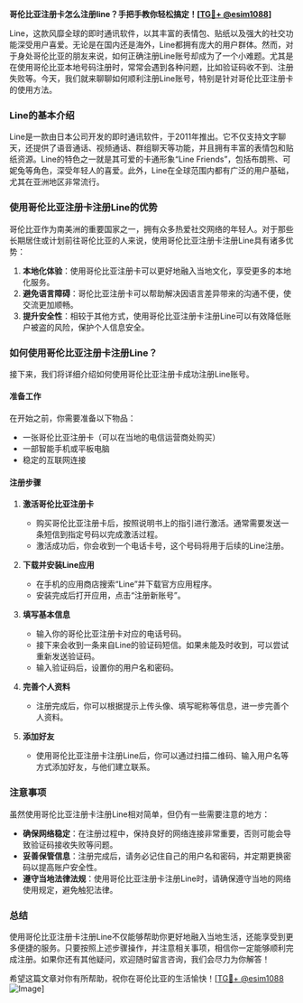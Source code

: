 **哥伦比亚注册卡怎么注册line？手把手教你轻松搞定！[[TG💪+ @esim1088](https://t.me/s/esim1088)]**

Line，这款风靡全球的即时通讯软件，以其丰富的表情包、贴纸以及强大的社交功能深受用户喜爱。无论是在国内还是海外，Line都拥有庞大的用户群体。然而，对于身处哥伦比亚的朋友来说，如何正确注册Line账号却成为了一个小难题。尤其是在使用哥伦比亚本地号码注册时，常常会遇到各种问题，比如验证码收不到、注册失败等。今天，我们就来聊聊如何顺利注册Line账号，特别是针对哥伦比亚注册卡的使用方法。

### Line的基本介绍

Line是一款由日本公司开发的即时通讯软件，于2011年推出。它不仅支持文字聊天，还提供了语音通话、视频通话、群组聊天等功能，并且拥有丰富的表情包和贴纸资源。Line的特色之一就是其可爱的卡通形象“Line Friends”，包括布朗熊、可妮兔等角色，深受年轻人的喜爱。此外，Line在全球范围内都有广泛的用户基础，尤其在亚洲地区非常流行。

### 使用哥伦比亚注册卡注册Line的优势

哥伦比亚作为南美洲的重要国家之一，拥有众多热爱社交网络的年轻人。对于那些长期居住或计划前往哥伦比亚的人来说，使用哥伦比亚注册卡注册Line具有诸多优势：

1. **本地化体验**：使用哥伦比亚注册卡可以更好地融入当地文化，享受更多的本地化服务。
2. **避免语言障碍**：哥伦比亚注册卡可以帮助解决因语言差异带来的沟通不便，使交流更加顺畅。
3. **提升安全性**：相较于其他方式，使用哥伦比亚注册卡注册Line可以有效降低账户被盗的风险，保护个人信息安全。

### 如何使用哥伦比亚注册卡注册Line？

接下来，我们将详细介绍如何使用哥伦比亚注册卡成功注册Line账号。

#### 准备工作

在开始之前，你需要准备以下物品：
- 一张哥伦比亚注册卡（可以在当地的电信运营商处购买）
- 一部智能手机或平板电脑
- 稳定的互联网连接

#### 注册步骤

1. **激活哥伦比亚注册卡**
   - 购买哥伦比亚注册卡后，按照说明书上的指引进行激活。通常需要发送一条短信到指定号码以完成激活过程。
   - 激活成功后，你会收到一个电话卡号，这个号码将用于后续的Line注册。

2. **下载并安装Line应用**
   - 在手机的应用商店搜索“Line”并下载官方应用程序。
   - 安装完成后打开应用，点击“注册新账号”。

3. **填写基本信息**
   - 输入你的哥伦比亚注册卡对应的电话号码。
   - 接下来会收到一条来自Line的验证码短信。如果未能及时收到，可以尝试重新发送验证码。
   - 输入验证码后，设置你的用户名和密码。

4. **完善个人资料**
   - 注册完成后，你可以根据提示上传头像、填写昵称等信息，进一步完善个人资料。

5. **添加好友**
   - 使用哥伦比亚注册卡注册Line后，你可以通过扫描二维码、输入用户名等方式添加好友，与他们建立联系。

### 注意事项

虽然使用哥伦比亚注册卡注册Line相对简单，但仍有一些需要注意的地方：

- **确保网络稳定**：在注册过程中，保持良好的网络连接非常重要，否则可能会导致验证码接收失败等问题。
- **妥善保管信息**：注册完成后，请务必记住自己的用户名和密码，并定期更换密码以提高账户安全性。
- **遵守当地法律法规**：使用哥伦比亚注册卡注册Line时，请确保遵守当地的网络使用规定，避免触犯法律。

### 总结

使用哥伦比亚注册卡注册Line不仅能够帮助你更好地融入当地生活，还能享受到更多便捷的服务。只要按照上述步骤操作，并注意相关事项，相信你一定能够顺利完成注册。如果你还有其他疑问，欢迎随时留言咨询，我们会尽力为你解答！

希望这篇文章对你有所帮助，祝你在哥伦比亚的生活愉快！[[TG💪+ @esim1088](https://t.me/s/esim1088) ![Image](https://i.postimg.cc/4NQfJmqS/Snipaste-2025-05-13-00-14-12.png)]